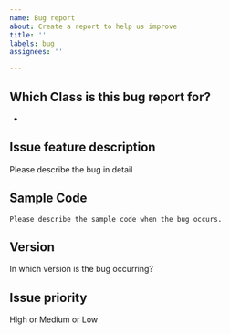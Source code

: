 ```yaml
---
name: Bug report
about: Create a report to help us improve
title: ''
labels: bug
assignees: ''

---
```


## Which Class is this bug report for?
- 

## Issue feature description
Please describe the bug in detail

## Sample Code
```
Please describe the sample code when the bug occurs.
```

## Version
In which version is the bug occurring?

## Issue priority
High or Medium or Low
